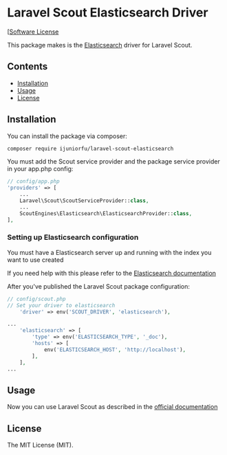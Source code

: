 # Laravel Scout Elasticsearch Driver

[[Software License](LICENSE)

This package makes is the [Elasticsearch](https://www.elastic.co/products/elasticsearch) driver for Laravel Scout.

## Contents

- [Installation](#installation)
- [Usage](#usage)
- [License](#license)

## Installation

You can install the package via composer:

``` bash
composer require ijuniorfu/laravel-scout-elasticsearch
```

You must add the Scout service provider and the package service provider in your app.php config:

```php
// config/app.php
'providers' => [
    ...
    Laravel\Scout\ScoutServiceProvider::class,
    ...
    ScoutEngines\Elasticsearch\ElasticsearchProvider::class,
],
```

### Setting up Elasticsearch configuration
You must have a Elasticsearch server up and running with the index you want to use created

If you need help with this please refer to the [Elasticsearch documentation](https://www.elastic.co/guide/en/elasticsearch/reference/current/index.html)

After you've published the Laravel Scout package configuration:

```php
// config/scout.php
// Set your driver to elasticsearch
    'driver' => env('SCOUT_DRIVER', 'elasticsearch'),

...
    'elasticsearch' => [
        'type' => env('ELASTICSEARCH_TYPE', '_doc'),
        'hosts' => [
            env('ELASTICSEARCH_HOST', 'http://localhost'),
        ],
    ],
...
```

## Usage

Now you can use Laravel Scout as described in the [official documentation](https://laravel.com/docs/5.6/scout)


## License

The MIT License (MIT).
